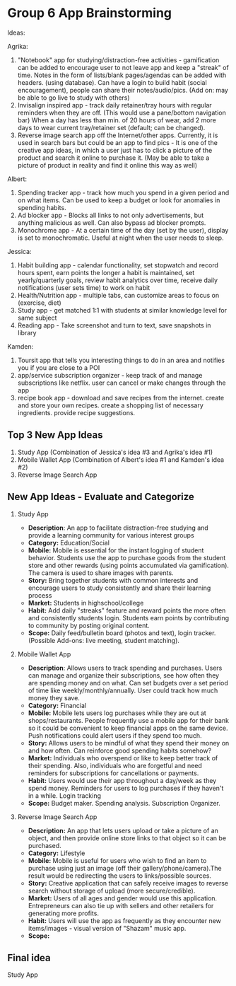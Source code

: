 # Group 6 App Brainstorming

Ideas:

Agrika:
1) "Notebook" app for studying/distraction-free activities - gamification can be added to encourage user to not leave app and keep a "streak" of time. Notes in the form of lists/blank pages/agendas can be added with headers. (using database). Can have a login to build habit (social encouragement), people can share their notes/audio/pics. (Add on: may be able to go live to study with others)
2) Invisalign inspired app - track daily retainer/tray hours with regular reminders when they are off. (This would use a pane/bottom navigation bar) When a day has less than min. of 20 hours of wear, add 2 more days to wear current tray/retainer set (default; can be changed).
3) Reverse image search app off the Internet/other apps. Currently, it is used in search bars but could be an app to find pics - It is one of the creative app ideas, in which a user just has to click a picture of the product and search it online to purchase it. (May be able to take a picture of product in reality and find it online this way as well)

Albert:
1) Spending tracker app - track how much you spend in a given period and on what items. Can be used to keep a budget or look for anomalies in spending habits.
2) Ad blocker app - Blocks all links to not only advertisements, but anything malicious as well. Can also bypass ad blocker prompts.
3) Monochrome app - At a certain time of the day (set by the user), display is set to monochromatic. Useful at night when the user needs to sleep.


Jessica: 
1) Habit building app - calendar functionality, set stopwatch and record hours spent, earn points the longer a habit is maintained, set yearly/quarterly goals, review habit analytics over time, receive daily notifications (user sets time) to work on habit
2) Health/Nutrition app - multiple tabs, can customize areas to focus on (exercise, diet) 
3) Study app - get matched 1:1 with students at similar knowledge level for same subject
4) Reading app - Take screenshot and turn to text, save snapshots in library

Kamden:
1) Toursit app that tells you interesting things to do in an area and notifies you if you are close to a POI
2) app/service subscription organizer - keep track of and manage subscriptions like netflix. user can cancel or make changes through the app
3) recipe book app - download and save recipes from the internet. create and store your own recipes. create a shopping list of necessary ingredients. provide recipe suggestions.

## Top 3 New App Ideas
1. Study App (Combination of Jessica's idea #3 and Agrika's idea #1)
2. Mobile Wallet App (Combination of Albert's idea #1 and Kamden's idea #2)
3. Reverse Image Search App

## New App Ideas - Evaluate and Categorize
1. Study App
   - **Description**: An app to facilitate distraction-free studying and provide a learning community for various interest groups
   - **Category:** Education/Social
   - **Mobile:** Mobile is essential for the instant logging of student behavior. Students use the app to purchase goods from the student store and other rewards (using points accumulated via gamification). The camera is used to share images with parents.
   - **Story:** Bring together students with common interests and encourage users to study consistently and share their learning process
   - **Market:** Students in highschool/college
   - **Habit:** Add daily "streaks" feature and reward points the more often and consistently students login. Students earn points by contributing to community by posting original content.
   - **Scope:** Daily feed/bulletin board (photos and text), login tracker. (Possible Add-ons: live meeting, student matching). 

2. Mobile Wallet App
   - **Description**: Allows users to track spending and purchases. Users can manage and organize their subscriptions, see how often they are spending money and on what. Can set budgets over a set period of time like weekly/monthly/annually. User could track how much money they save.
   - **Category:** Financial
   - **Mobile:** Mobile lets users log purchases while they are out at shops/restaurants. People frequently use a mobile app for their bank so it could be convenient to keep financial apps on the same device. Push notifications could alert users if they spend too much.
   - **Story:** Allows users to be mindful of what they spend their money on and how often. Can reinforce good spending habits somehow?
   - **Market:** Individuals who overspend or like to keep better track of their spending. Also, individuals who are forgetful and need reminders for subscriptions for cancellations or payments.
   - **Habit:** Users would use their app throughout a day/week as they spend money. Reminders for users to log purchases if they haven't in a while. Login tracking
   - **Scope:** Budget maker. Spending analysis. Subscription Organizer.
   
3. Reverse Image Search App
    - **Description:** An app that lets users upload or take a picture of an object, and then provide online store links to that object so it can be purchased.
    - **Category:** Lifestyle
    - **Mobile:** Mobile is useful for users who wish to find an item to purchase using just an image (off their gallery/phone/camera).The result would be redirecting the users to links/possible sources.
    - **Story:** Creative application that can safely receive images to reverse search without storage of upload (more secure/credible). 
    - **Market:** Users of all ages and gender would use this application. Entrepreneurs can also tie up with sellers and other retailers for generating more profits. 
    - **Habit:** Users will use the app as frequently as they encounter new items/images - visual version of "Shazam" music app.
    - **Scope:** 

## Final idea
Study App